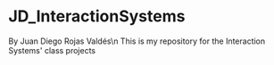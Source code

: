 # JD_InteractionSystems
By Juan Diego Rojas Valdés\n
This is my repository for the Interaction Systems' class projects

